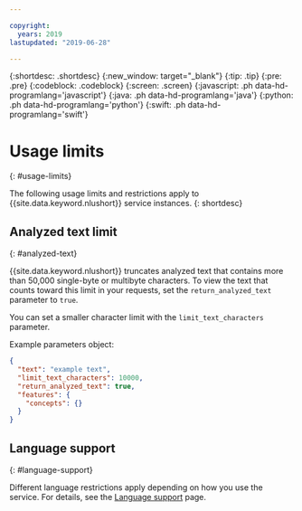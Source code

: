 ```yaml
---

copyright:
  years: 2019
lastupdated: "2019-06-28"

---
```


{:shortdesc: .shortdesc}
{:new_window: target="_blank"}
{:tip: .tip}
{:pre: .pre}
{:codeblock: .codeblock}
{:screen: .screen}
{:javascript: .ph data-hd-programlang='javascript'}
{:java: .ph data-hd-programlang='java'}
{:python: .ph data-hd-programlang='python'}
{:swift: .ph data-hd-programlang='swift'}

# Usage limits
{: #usage-limits}

The following usage limits and restrictions apply to {{site.data.keyword.nlushort}} service instances.
{: shortdesc}

## Analyzed text limit
{: #analyzed-text}

{{site.data.keyword.nlushort}} truncates analyzed text that contains more than 50,000 single-byte or multibyte characters. To view the text that counts toward this limit in your requests, set the `return_analyzed_text` parameter to `true`.

You can set a smaller character limit with the `limit_text_characters` parameter.

Example parameters object:
```json
{
  "text": "example text",
  "limit_text_characters": 10000,
  "return_analyzed_text": true,
  "features": {
    "concepts": {}
  }
}
```

## Language support
{: #language-support}

Different language restrictions apply depending on how you use the service. For details, see the [Language support](/docs/services/natural-language-understanding-data?topic=natural-language-understanding-data-language-support) page.


